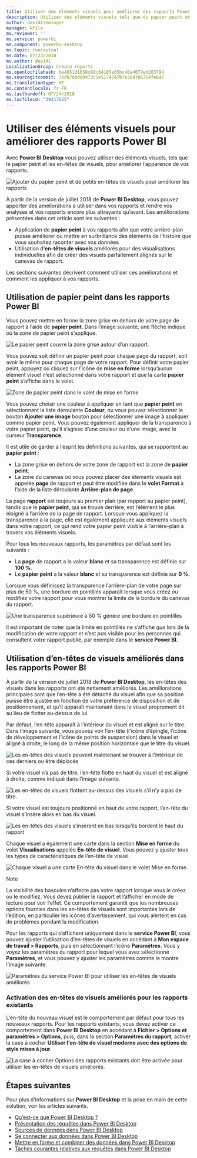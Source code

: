 ```yaml
---
title: Utiliser des éléments visuels pour améliorer des rapports Power BI
description: Utiliser des éléments visuels tels que du papier peint et des en-têtes de visuels pour améliorer des rapports
author: davidiseminger
manager: kfile
ms.reviewer: ''
ms.service: powerbi
ms.component: powerbi-desktop
ms.topic: conceptual
ms.date: 07/23/2018
ms.author: davidi
LocalizationGroup: Create reports
ms.openlocfilehash: be4651d1658c80c84105a65bc48e4072ed203794
ms.sourcegitcommit: 7bdb76bd80973c5e5174747b7e304705754fe647
ms.translationtype: HT
ms.contentlocale: fr-FR
ms.lasthandoff: 07/24/2018
ms.locfileid: "39217625"
---
```

# <a name="use-visual-elements-to-enhance-power-bi-reports"></a>Utiliser des éléments visuels pour améliorer des rapports Power BI

Avec **Power BI Desktop** vous pouvez utiliser des éléments visuels, tels que le papier peint et les en-têtes de visuels, pour améliorer l’apparence de vos rapports.

![Ajouter du papier peint et de petits en-têtes de visuels pour améliorer les rapports](media/desktop-visual-elements-for-reports/visual-elements-for-reports_01.png)

À partir de la version de juillet 2018 de **Power BI Desktop**, vous pouvez apporter des améliorations à utiliser dans vos rapports et rendre vos analyses et vos rapports encore plus attrayants qu’avant. Les améliorations présentées dans cet article sont les suivantes : 

* Application de **papier peint** à vos rapports afin que votre arrière-plan puisse améliorer ou mettre en surbrillance des éléments de l’histoire que vous souhaitez raconter avec vos données
* Utilisation d’**en-têtes de visuels** améliorés pour des visualisations individuelles afin de créer des visuels parfaitement alignés sur le canevas de rapport. 

Les sections suivantes décrivent comment utiliser ces améliorations et comment les appliquer à vos rapports.

## <a name="using-wallpaper-in-power-bi-reports"></a>Utilisation de papier peint dans les rapports Power BI

Vous pouvez mettre en forme la zone grise en dehors de votre page de rapport à l’aide de **papier peint**. Dans l’image suivante, une flèche indique où la zone de papier peint s’applique. 

![Le papier peint couvre la zone grise autour d’un rapport.](media/desktop-visual-elements-for-reports/visual-elements-for-reports_02.png)

Vous pouvez soit définir un papier peint pour chaque page du rapport, soit avoir le même pour chaque page de votre rapport. Pour définir votre papier peint, appuyez ou cliquez sur l’icône de **mise en forme** lorsqu’aucun élément visuel n’est sélectionné dans votre rapport et que la carte **papier peint** s’affiche dans le volet.

![Zone de papier peint dans le volet de mise en forme](media/desktop-visual-elements-for-reports/visual-elements-for-reports_03.png)

Vous pouvez choisir une couleur à appliquer en tant que **papier peint** en sélectionnant la liste déroulante **Couleur**, ou vous pouvez sélectionner le bouton **Ajouter une image** bouton pour sélectionner une image à appliquer comme papier peint. Vous pouvez également appliquer de la transparence à votre papier peint, qu’il s’agisse d’une couleur ou d’une image, avec le curseur **Transparence**.

Il est utile de garder à l’esprit les définitions suivantes, qui se rapportent au **papier peint** :

* La zone grise en dehors de votre zone de rapport est la zone de **papier peint**.
* La zone du canevas où vous pouvez placer des éléments visuels est appelée **page** de rapport et peut être modifiée dans le **volet Format** à l’aide de la liste déroulante **Arrière-plan de page**.

La page **rapport** est toujours au premier plan (par rapport au papier peint), tandis que le **papier peint**, qui se trouve derrière, est l’élément le plus éloigné à l’arrière de la page de rapport. Lorsque vous appliquez la transparence à la page, elle est également appliquée aux éléments visuels dans votre rapport, ce qui rend votre papier peint visible à l’arrière-plan à travers vos éléments visuels.

Pour tous les nouveaux rapports, les paramètres par défaut sont les suivants :

* La **page** de rapport a la valeur **blanc** et sa transparence est définie sur **100 %**.
* Le **papier peint** a la valeur **blanc** et sa transparence est définie sur **0 %**.

Lorsque vous définissez la transparence l’arrière-plan de votre page sur plus de 50 %, une bordure en pointillés apparaît lorsque vous créez ou modifiez votre rapport pour vous montrer la limite de la bordure du canevas du rapport. 

![Une transparence supérieure à 50 % génère une bordure en pointillés](media/desktop-visual-elements-for-reports/visual-elements-for-reports_04.png)

Il est important de noter que la limite en pointillés ne s’affiche *que* lors de la modification de votre rapport et n’est *pas* visible pour les personnes qui consultent votre rapport publié, par exemple dans le **service Power BI**.


## <a name="using-improved-visual-headers-in-power-bi-reports"></a>Utilisation d’en-têtes de visuels améliorés dans les rapports Power BI

À partir de la version de juillet 2018 de **Power BI Desktop**, les en-têtes des visuels dans les rapports ont été nettement améliorés. Les améliorations principales sont que l’en-tête a été détaché du visuel afin que sa position puisse être ajustée en fonction de votre préférence de disposition et de positionnement, et qu’il apparaît maintenant dans le visuel proprement dit au lieu de flotter au-dessus de lui. 

Par défaut, l’en-tête apparaît à l’intérieur du visuel et est aligné sur le titre. Dans l’image suivante, vous pouvez voir l’en-tête (l’icône d’épingle, l’icône de développement et l’icône de points de suspension) dans le visuel et aligné à droite, le long de la même position horizontale que le titre du visuel.

![Les en-têtes des visuels peuvent maintenant se trouver à l’intérieur de ces derniers ou être déplacés](media/desktop-visual-elements-for-reports/visual-elements-for-reports_05.png)

Si votre visuel n’a pas de titre, l’en-tête flotte en haut du visuel et est aligné à droite, comme indiqué dans l’image suivante. 

![Les en-têtes de visuels flottent au-dessus des visuels s’il n’y a pas de titre.](media/desktop-visual-elements-for-reports/visual-elements-for-reports_07.png)

Si votre visuel est toujours positionné en haut de votre rapport, l’en-tête du visuel s’insère alors en bas du visuel. 

![Les en-têtes des visuels s’insèrent en bas lorsqu’ils bordent le haut du rapport](media/desktop-visual-elements-for-reports/visual-elements-for-reports_08.png)

Chaque visuel a également une carte dans la section **Mise en forme** du volet **Visualisations** appelée **En-tête de visuel**. Vous pouvez y ajuster tous les types de caractéristiques de l’en-tête de visuel.

![Chaque visuel a une carte En-tête du visuel dans le volet Mise en forme.](media/desktop-visual-elements-for-reports/visual-elements-for-reports_09.png)

> [!NOTE]
> La visibilité des bascules n’affecte pas votre rapport lorsque vous le créez ou le modifiez. Vous devez publier le rapport et l’afficher en mode de lecture pour voir l’effet. Ce comportement garantit que les nombreuses options fournies dans les en-têtes de visuels sont importantes lors de l’édition, en particulier les icônes d’avertissement, qui vous alertent en cas de problèmes pendant la modification.

Pour les rapports qui s’affichent uniquement dans le **service Power BI**, vous pouvez ajuster l’utilisation d’en-têtes de visuels en accédant à **Mon espace de travail > Rapports**, puis en sélectionnant l’icône **Paramètres**. Vous y voyez les paramètres du rapport pour lequel vous avez sélectionné **Paramètres**, et vous pouvez y ajuster les paramètres comme le montre l’image suivante.

![Paramètres du service Power BI pour utiliser les en-têtes de visuels améliorés](media/desktop-visual-elements-for-reports/visual-elements-for-reports_10.png)

### <a name="enabling-improved-visual-headers-for-existing-reports"></a>Activation des en-têtes de visuels améliorés pour les rapports existants

L’en-tête du nouveau visuel est le comportement par défaut pour tous les nouveaux rapports. Pour les rapports existants, vous devez activer ce comportement dans **Power BI Desktop** en accédant à **Fichier > Options et paramètres > Options**, puis, dans la section **Paramètres du rapport**, activer la case à cocher **Utiliser l'en-tête de visuel moderne avec des options de style mises à jour**.

![La case à cocher Options des rapports existants doit être activée pour utiliser les en-têtes de visuels améliorés.](media/desktop-visual-elements-for-reports/visual-elements-for-reports_06.png)


## <a name="next-steps"></a>Étapes suivantes
Pour plus d’informations sur **Power BI Desktop** et la prise en main de cette solution, voir les articles suivants.

* [Qu’est-ce que Power BI Desktop ?](desktop-what-is-desktop.md)
* [Présentation des requêtes dans Power BI Desktop](desktop-query-overview.md)
* [Sources de données dans Power BI Desktop](desktop-data-sources.md)
* [Se connecter aux données dans Power BI Desktop](desktop-connect-to-data.md)
* [Mettre en forme et combiner des données dans Power BI Desktop](desktop-shape-and-combine-data.md)
* [Tâches courantes relatives aux requêtes dans Power BI Desktop](desktop-common-query-tasks.md)   

